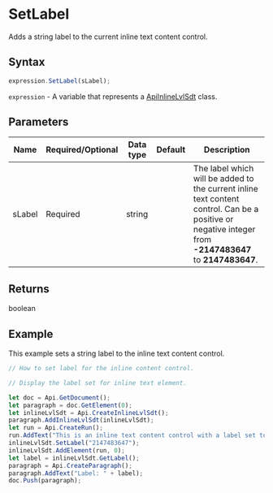 # SetLabel

Adds a string label to the current inline text content control.

## Syntax

```javascript
expression.SetLabel(sLabel);
```

`expression` - A variable that represents a [ApiInlineLvlSdt](../ApiInlineLvlSdt.md) class.

## Parameters

| **Name** | **Required/Optional** | **Data type** | **Default** | **Description** |
| ------------- | ------------- | ------------- | ------------- | ------------- |
| sLabel | Required | string |  | The label which will be added to the current inline text content control. Can be a positive or negative integer from **-2147483647** to **2147483647**. |

## Returns

boolean

## Example

This example sets a string label to the inline text content control.

```javascript editor-docx
// How to set label for the inline content control.

// Display the label set for inline text element.

let doc = Api.GetDocument();
let paragraph = doc.GetElement(0);
let inlineLvlSdt = Api.CreateInlineLvlSdt();
paragraph.AddInlineLvlSdt(inlineLvlSdt);
let run = Api.CreateRun();
run.AddText("This is an inline text content control with a label set to it.");
inlineLvlSdt.SetLabel("2147483647");
inlineLvlSdt.AddElement(run, 0);
let label = inlineLvlSdt.GetLabel();
paragraph = Api.CreateParagraph();
paragraph.AddText("Label: " + label);
doc.Push(paragraph);
```
